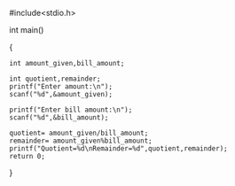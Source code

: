 	
#include<stdio.h>

int main()

{

    int amount_given,bill_amount;
    
    int quotient,remainder;
    printf("Enter amount:\n");
    scanf("%d",&amount_given);
    
    printf("Enter bill amount:\n");
    scanf("%d",&bill_amount);
    
    quotient= amount_given/bill_amount;
    remainder= amount_given%bill_amount;
    printf("Quotient=%d\nRemainder=%d",quotient,remainder);
    return 0;
}
